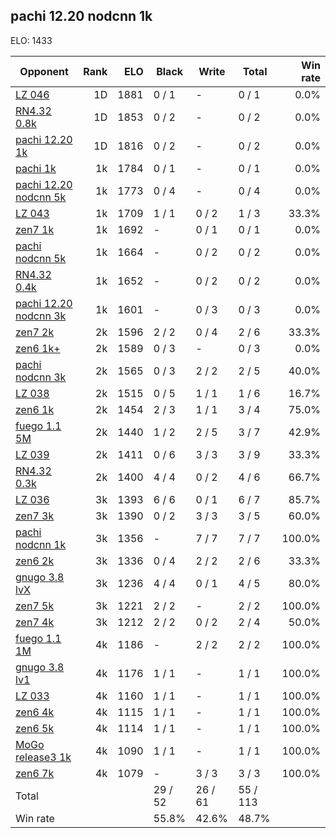 ## pachi 12.20 nodcnn 1k ##

ELO: 1433

Opponent | Rank | ELO | Black | Write | Total | Win rate
---------|-----:|----:|-------|-------|-------|-------:
[LZ 046](LZ%20046.md) | 1D | 1881 | 0 / 1 | - | 0 / 1 | 0.0%
[RN4.32 0.8k](RN4.32%200.8k.md) | 1D | 1853 | 0 / 2 | - | 0 / 2 | 0.0%
[pachi 12.20 1k](pachi%2012.20%201k.md) | 1D | 1816 | 0 / 2 | - | 0 / 2 | 0.0%
[pachi 1k](pachi%201k.md) | 1k | 1784 | 0 / 1 | - | 0 / 1 | 0.0%
[pachi 12.20 nodcnn 5k](pachi%2012.20%20nodcnn%205k.md) | 1k | 1773 | 0 / 4 | - | 0 / 4 | 0.0%
[LZ 043](LZ%20043.md) | 1k | 1709 | 1 / 1 | 0 / 2 | 1 / 3 | 33.3%
[zen7 1k](zen7%201k.md) | 1k | 1692 | - | 0 / 1 | 0 / 1 | 0.0%
[pachi nodcnn 5k](pachi%20nodcnn%205k.md) | 1k | 1664 | - | 0 / 2 | 0 / 2 | 0.0%
[RN4.32 0.4k](RN4.32%200.4k.md) | 1k | 1652 | - | 0 / 2 | 0 / 2 | 0.0%
[pachi 12.20 nodcnn 3k](pachi%2012.20%20nodcnn%203k.md) | 1k | 1601 | - | 0 / 3 | 0 / 3 | 0.0%
[zen7 2k](zen7%202k.md) | 2k | 1596 | 2 / 2 | 0 / 4 | 2 / 6 | 33.3%
[zen6 1k+](zen6%201k+.md) | 2k | 1589 | 0 / 3 | - | 0 / 3 | 0.0%
[pachi nodcnn 3k](pachi%20nodcnn%203k.md) | 2k | 1565 | 0 / 3 | 2 / 2 | 2 / 5 | 40.0%
[LZ 038](LZ%20038.md) | 2k | 1515 | 0 / 5 | 1 / 1 | 1 / 6 | 16.7%
[zen6 1k](zen6%201k.md) | 2k | 1454 | 2 / 3 | 1 / 1 | 3 / 4 | 75.0%
[fuego 1.1 5M](fuego%201.1%205M.md) | 2k | 1440 | 1 / 2 | 2 / 5 | 3 / 7 | 42.9%
[LZ 039](LZ%20039.md) | 2k | 1411 | 0 / 6 | 3 / 3 | 3 / 9 | 33.3%
[RN4.32 0.3k](RN4.32%200.3k.md) | 2k | 1400 | 4 / 4 | 0 / 2 | 4 / 6 | 66.7%
[LZ 036](LZ%20036.md) | 3k | 1393 | 6 / 6 | 0 / 1 | 6 / 7 | 85.7%
[zen7 3k](zen7%203k.md) | 3k | 1390 | 0 / 2 | 3 / 3 | 3 / 5 | 60.0%
[pachi nodcnn 1k](pachi%20nodcnn%201k.md) | 3k | 1356 | - | 7 / 7 | 7 / 7 | 100.0%
[zen6 2k](zen6%202k.md) | 3k | 1336 | 0 / 4 | 2 / 2 | 2 / 6 | 33.3%
[gnugo 3.8 lvX](gnugo%203.8%20lvX.md) | 3k | 1236 | 4 / 4 | 0 / 1 | 4 / 5 | 80.0%
[zen7 5k](zen7%205k.md) | 3k | 1221 | 2 / 2 | - | 2 / 2 | 100.0%
[zen7 4k](zen7%204k.md) | 3k | 1212 | 2 / 2 | 0 / 2 | 2 / 4 | 50.0%
[fuego 1.1 1M](fuego%201.1%201M.md) | 4k | 1186 | - | 2 / 2 | 2 / 2 | 100.0%
[gnugo 3.8 lv1](gnugo%203.8%20lv1.md) | 4k | 1176 | 1 / 1 | - | 1 / 1 | 100.0%
[LZ 033](LZ%20033.md) | 4k | 1160 | 1 / 1 | - | 1 / 1 | 100.0%
[zen6 4k](zen6%204k.md) | 4k | 1115 | 1 / 1 | - | 1 / 1 | 100.0%
[zen6 5k](zen6%205k.md) | 4k | 1114 | 1 / 1 | - | 1 / 1 | 100.0%
[MoGo release3 1k](MoGo%20release3%201k.md) | 4k | 1090 | 1 / 1 | - | 1 / 1 | 100.0%
[zen6 7k](zen6%207k.md) | 4k | 1079 | - | 3 / 3 | 3 / 3 | 100.0%
Total | | | 29 / 52 | 26 / 61 | 55 / 113 | 
Win rate| | | 55.8% | 42.6% | 48.7% | 
